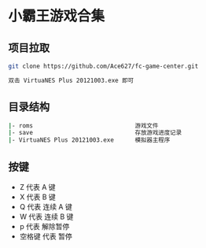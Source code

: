 # 小霸王游戏合集

## 项目拉取

```bash
git clone https://github.com/Ace627/fc-game-center.git

双击 VirtuaNES Plus 20121003.exe 即可
```

## 目录结构

```bash
|- roms                             游戏文件
|- save                             存放游戏进度记录
|- VirtuaNES Plus 20121003.exe      模拟器主程序
```

## 按键

- Z 代表 A 键
- X 代表 B 键
- Q 代表 连续 A 键
- W 代表 连续 B 键
- p 代表 解除暂停
- 空格键 代表 暂停
